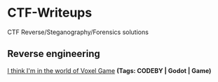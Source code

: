 # CTF-Writeups
CTF Reverse/Steganography/Forensics solutions 
## Reverse engineering
[I think I'm in the world of Voxel Game](https://github.com/x9600h/CTF-Reverse-I-think-I-m-in-the-world-of-Voxel-Game-) **(Tags: CODEBY | Godot | Game)**
